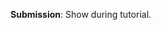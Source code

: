 <panel type="danger" header="`W6.4a` Can explain/identify sequence diagrams :star:" expanded no-close>
  <include src="../../book/uml/sequenceDiagrams/introduction/embed-inOtherContext.md" boilerplate />
</panel>

<!-- ==================================================================================================== -->

<panel type="danger" header="`W6.4b` Can interpret sequence diagrams with basic notation :star:" expanded no-close>
  <include src="../../book/uml/sequenceDiagrams/basic/embed-inOtherContext.md" boilerplate />
<!-- TODO: add evidence -->
</panel>

<!-- ==================================================================================================== -->

<panel type="danger" header="`W6.4c` Can interpret sequence diagrams with loops :star:" expanded no-close>
  <include src="../../book/uml/sequenceDiagrams/loops/embed-inOtherContext.md" boilerplate />
<!-- TODO: add evidence -->
</panel>

<!-- ==================================================================================================== -->  

<panel type="danger" header="`W6.4d` Can interpret sequence diagrams with object creation :star:" expanded no-close>
  <include src="../../book/uml/sequenceDiagrams/objectCreation/embed-inOtherContext.md" boilerplate />
<!-- TODO: add evidence -->
</panel>

<!-- ==================================================================================================== -->

<panel type="danger" header="`W6.4e` Can interpret sequence diagrams with minimal notation :star:" expanded no-close>
  <include src="../../book/uml/sequenceDiagrams/minimalNotation/embed-inOtherContext.md" boilerplate />
<!-- TODO: add evidence -->
</panel>

<!-- ==================================================================================================== -->

<panel type="warning" header="`W6.4f` Can draw basic sequence diagrams :star::star:" expanded no-close>
  <include src="../../book/modeling/modelingBehaviors/sequenceDiagramsBasic/embed-inOtherContext.md" boilerplate />
  <panel header="{{glyphicon_folder_close}} Evidence" expanded>

<include src="../../book/modeling/modelingBehaviors/sequenceDiagramsBasic/q-essay-drawSequenceDiagramForPerson.md" />

**Submission**: Show during tutorial.

  </panel>
</panel>
